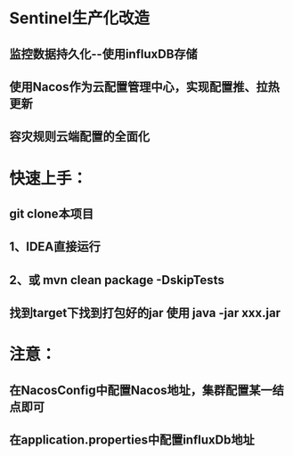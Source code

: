Sentinel生产化改造
================
  监控数据持久化--使用influxDB存储
  ---------------------
  使用Nacos作为云配置管理中心，实现配置推、拉热更新
  -------------------
  容灾规则云端配置的全面化
  ----------------
快速上手：
==========
 git clone本项目
 --------------
 1、IDEA直接运行
 -------------
 2、或 mvn clean package -DskipTests 
 ------------------------------
 找到target下找到打包好的jar 使用 java -jar  xxx.jar
 -------------------------------------------
注意：
=======
在NacosConfig中配置Nacos地址，集群配置某一结点即可
---------------------------------------
在application.properties中配置influxDb地址
------------------------------
